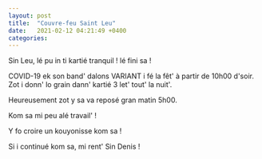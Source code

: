 ```yaml
---
layout: post
title:  "Couvre-feu Saint Leu"
date:   2021-02-12 04:21:49 +0400
categories: 
---
```

<!---

You’ll find this post in your `_posts` directory. Go ahead and edit it and re-build the site to see your changes. You can rebuild the site in many different ways, but the most common way is to run `jekyll serve`, which launches a web server and auto-regenerates your site when a file is updated.

Jekyll requires blog post files to be named according to the following format:

`YEAR-MONTH-DAY-title.MARKUP`

Where `YEAR` is a four-digit number, `MONTH` and `DAY` are both two-digit numbers, and `MARKUP` is the file extension representing the format used in the file. After that, include the necessary front matter. Take a look at the source for this post to get an idea about how it works.

Jekyll also offers powerful support for code snippets:

{% highlight ruby %}
def print_hi(name)
  puts "Hi, #{name}"
end
print_hi('Tom')
#=> prints 'Hi, Tom' to STDOUT.
{% endhighlight %}

Check out the [Jekyll docs][jekyll-docs] for more info on how to get the most out of Jekyll. File all bugs/feature requests at [Jekyll’s GitHub repo][jekyll-gh]. If you have questions, you can ask them on [Jekyll Talk][jekyll-talk].

[jekyll-docs]: https://jekyllrb.com/docs/home
[jekyll-gh]:   https://github.com/jekyll/jekyll
[jekyll-talk]: https://talk.jekyllrb.com/

--->


Sin Leu, lé pu in ti kartié tranquil ! lé fini sa !

COVID-19 ek son band' dalons VARIANT i fé la fêt' à partir de 10h00 d'soir. Zot i donn' lo grain dann' kartié 3 let' tout' la nuit'.

Heureusement zot y sa va reposé gran matin 5h00.

Kom sa mi peu alé travail' !

Y fo croire un kouyonisse kom sa !

Si i continué kom sa, mi rent' Sin Denis !


